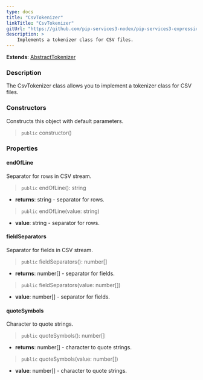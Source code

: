 ```yaml
---
type: docs
title: "CsvTokenizer"
linkTitle: "CsvTokenizer"
gitUrl: "https://github.com/pip-services3-nodex/pip-services3-expressions-nodex"
description: > 
    Implements a tokenizer class for CSV files.
---
```


**Extends**: [AbstractTokenizer](../../tokenizers/abstract_tokenizer)

### Description

The CsvTokenizer class allows you to implement a tokenizer class for CSV files.

### Constructors
Constructs this object with default parameters.

> `public` constructor()

### Properties

#### endOfLine
Separator for rows in CSV stream.

> `public` endOfLine(): string

- **returns**: string - separator for rows.

> `public` endOfLine(value: string)

- **value**: string - separator for rows.

#### fieldSeparators
Separator for fields in CSV stream.

> `public` fieldSeparators(): number[]

- **returns**: number[] - separator for fields.

> `public` fieldSeparators(value: number[])

- **value**: number[] - separator for fields.


#### quoteSymbols
Character to quote strings.

> `public` quoteSymbols(): number[]

- **returns**: number[] - character to quote strings.

> `public` quoteSymbols(value: number[])

- **value**: number[] - character to quote strings.
